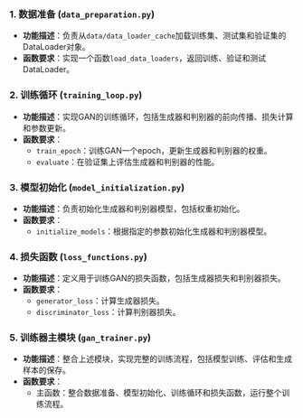 ### 1. 数据准备 (`data_preparation.py`)
- **功能描述**：负责从`data/data_loader_cache`加载训练集、测试集和验证集的DataLoader对象。
- **函数要求**：实现一个函数`load_data_loaders`，返回训练、验证和测试DataLoader。

### 2. 训练循环 (`training_loop.py`)
- **功能描述**：实现GAN的训练循环，包括生成器和判别器的前向传播、损失计算和参数更新。
- **函数要求**：
    - `train_epoch`：训练GAN一个epoch，更新生成器和判别器的权重。
    - `evaluate`：在验证集上评估生成器和判别器的性能。

### 3. 模型初始化 (`model_initialization.py`)
- **功能描述**：负责初始化生成器和判别器模型，包括权重初始化。
- **函数要求**：
    - `initialize_models`：根据指定的参数初始化生成器和判别器模型。

### 4. 损失函数 (`loss_functions.py`)
- **功能描述**：定义用于训练GAN的损失函数，包括生成器损失和判别器损失。
- **函数要求**：
    - `generator_loss`：计算生成器损失。
    - `discriminator_loss`：计算判别器损失。

### 5. 训练器主模块 (`gan_trainer.py`)
- **功能描述**：整合上述模块，实现完整的训练流程，包括模型训练、评估和生成样本的保存。
- **函数要求**：
    - 主函数：整合数据准备、模型初始化、训练循环和损失函数，运行整个训练流程。

